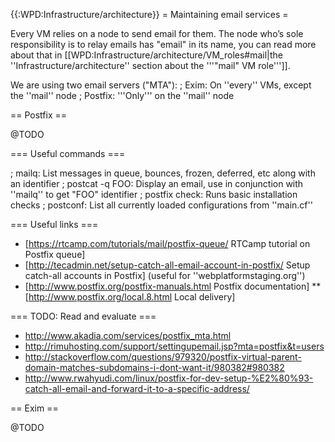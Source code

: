 {{:WPD:Infrastructure/architecture}}
= Maintaining email services =

Every VM relies on a node to send email for them. The node who’s sole responsibility is to relay emails has "email" in its name, you can read more about that in [[WPD:Infrastructure/architecture/VM_roles#mail|the ''Infrastructure/architecture'' section about the '''"mail" VM role''']].

We are using two email servers ("MTA"):
; Exim: On ''every'' VMs, except the ''mail'' node
; Postfix: '''Only''' on the ''mail'' node

== Postfix ==

@TODO

=== Useful commands ===

; mailq: List messages in queue, bounces, frozen, deferred, etc along with an identifier
; postcat -q FOO: Display an email, use in conjunction with ''mailq'' to get "FOO" identifier
; postfix check: Runs basic installation checks
; postconf: List all currently loaded configurations from ''main.cf''


=== Useful links ===

* [https://rtcamp.com/tutorials/mail/postfix-queue/ RTCamp tutorial on Postfix queue]
* [http://tecadmin.net/setup-catch-all-email-account-in-postfix/ Setup catch-all accounts in Postfix] (useful for ''webplatformstaging.org'')
* [http://www.postfix.org/postfix-manuals.html Postfix documentation]
** [http://www.postfix.org/local.8.html Local delivery]


=== TODO: Read and evaluate ===

* http://www.akadia.com/services/postfix_mta.html
* http://rimuhosting.com/support/settingupemail.jsp?mta=postfix&t=users
* http://stackoverflow.com/questions/979320/postfix-virtual-parent-domain-matches-subdomains-i-dont-want-it/980382#980382
* http://www.rwahyudi.com/linux/postfix-for-dev-setup-%E2%80%93-catch-all-email-and-forward-it-to-a-specific-address/

== Exim ==

@TODO